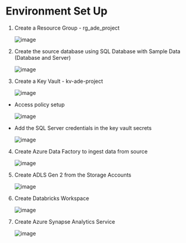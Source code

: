# Environment Set Up

1. Create a Resource Group - rg_ade_project
   
   ![image](https://github.com/Subramanian-Thiagarajan/ADE_Project_1/assets/96657323/c3c286ad-a026-40c0-bf35-55948604241e)

2. Create the source database using SQL Database with Sample Data (Database and Server)

   ![image](https://github.com/Subramanian-Thiagarajan/ADE_Project_1/assets/96657323/2c9456a4-12c1-4910-852e-bd2963a74067)

3. Create a Key Vault - kv-ade-project

   ![image](https://github.com/Subramanian-Thiagarajan/ADE_Project_1/assets/96657323/30ae4ba4-95f1-457b-806e-08c72dd23cba)
   
- Access policy setup

  ![image](https://github.com/Subramanian-Thiagarajan/ADE_Project_1/assets/96657323/77d4b59a-0f62-4e8e-9e71-554092920bfa)

- Add the SQL Server credentials in the key vault secrets

  ![image](https://github.com/Subramanian-Thiagarajan/ADE_Project_1/assets/96657323/3a368a4f-460d-44ba-80e9-2f424a470b7f)

4. Create Azure Data Factory to ingest data from source

   ![image](https://github.com/Subramanian-Thiagarajan/ADE_Project_1/assets/96657323/e1fd0db1-077a-4b1f-ad92-4c4fe77f95af)

5. Create ADLS Gen 2 from the Storage Accounts

   ![image](https://github.com/Subramanian-Thiagarajan/ADE_Project_1/assets/96657323/c97950c7-afed-461d-a5ff-708061b461dc)

6. Create Databricks Workspace

   ![image](https://github.com/Subramanian-Thiagarajan/ADE_Project_1/assets/96657323/4ac12ce0-9689-4a9a-b539-9f3cdc2dd034)

7. Create Azure Synapse Analytics Service

   ![image](https://github.com/Subramanian-Thiagarajan/ADE_Project_1/assets/96657323/5449882e-10be-4f5b-b96f-af50973c8e6b)

